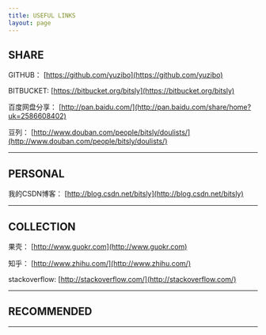 ```yaml
---
title: USEFUL LINKS
layout: page
---
```



## SHARE

GITHUB： [https://github.com/yuzibo](https://github.com/yuzibo)

BITBUCKET: [https://bitbucket.org/bitsly](https://bitbucket.org/bitsly)

百度网盘分享： [http://pan.baidu.com/](http://pan.baidu.com/share/home?uk=2586608402)

豆列： [http://www.douban.com/people/bitsly/doulists/](http://www.douban.com/people/bitsly/doulists/)

----


## PERSONAL



我的CSDN博客： [http://blog.csdn.net/bitsly](http://blog.csdn.net/bitsly)



----


## COLLECTION

果壳： [http://www.guokr.com](http://www.guokr.com)

知乎： [http://www.zhihu.com/](http://www.zhihu.com/)

stackoverflow: [http://stackoverflow.com/](http://stackoverflow.com/)

----


## RECOMMENDED


----
